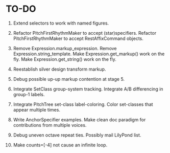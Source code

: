TO-DO
=====

1.  Extend selectors to work with named figures.

2.  Refactor PitchFirstRhythmMaker to accept (star)specifiers.
    Refactor PitchFirstRhythmMaker to accept RestAffixCommand objects.

3.  Remove Expression.markup_expression.
    Remove Expression.string_template.
    Make Expression.get_markup() work on the fly.
    Make Expression.get_string() work on the fly.

4.  Reestablish silver design transform markup.

5.  Debug possible up-up markup contention at stage 5.

6.  Integrate SetClass group-system tracking.
    Integrate A/B differencing in group-1 labels.

7.  Integrate PitchTree set-class label-coloring.
    Color set-classes that appear multiple times.

8.  Write AnchorSpecifier examples.
    Make clean doc paradigm for contributions from multiple voices.

9.  Debug uneven octave repeat ties. Possibly mail LilyPond list.

10. Make counts=[-4] not cause an infinite loop.
